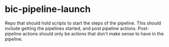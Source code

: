 # bic-pipeline-launch

Repo that should hold scripts to start the steps of the pipeline. This should include getting the pipelines started, and post pipeline actions. Post-pipeline actions should only be actions that don't make sense to have in the pipeline.
